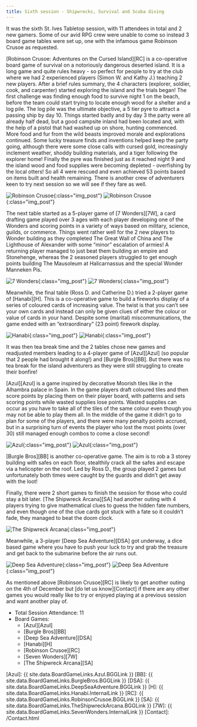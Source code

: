 ```yaml
---
title: Sixth session - Shipwrecks, Survival and Scuba diving
---
```


It was the sixth St. Ives Tabletop session, with 11 attendees in total and 2 new gamers.
Some of our avid RPG crew were unable to come so instead 3 board game tables were set up, one with the infamous game Robinson Crusoe as requested.

[Robinson Crusoe: Adventures on the Cursed Island][RC] is a co-operative board game of survival on a notoriously dangerous deserted island.
It is a long game and quite rules heavy - so perfect for people to try at the club where we had 2 experienced players (Simon W. and Kathy J.) teaching 2 new players.
After a brief rules summary, the 4 characters (explorer, soldier, cook, and carpenter) started exploring the island and the trials began!
The first challenge was finding enough food to survive night 1 on the beach, before the team could start trying to locate enough wood for a shelter and a log pile.
The log pile was the ultimate objective, a 5 tier pyre to attract a passing ship by day 10.
Things started badly and by day 3 the party were all already half dead, but a good campsite inland had been located and, with the help of a pistol that had washed up on shore, hunting commenced.
More food and fur from the wild beasts improved morale and explorations continued.
Some lucky treasure finds and inventions helped keep the party going, although there were some close calls with cursed gold, increasingly inclement weather, shoddy building materials, and a tiger following the explorer home!
Finally the pyre was finished just as it reached night 9 and the island wood and food supplies were becoming depleted - overfishing by the local otters!
So all 4 were rescued and even achieved 53 points based on items built and health remaining.
There is another crew of adventurers keen to try next session so we will see if they fare as well.

![Robinson Crusoe](/images/posts/2019_11_20/RobinsonCrusoe01.jpg "Robinson Crusoe - survivors"){:class="img_post"}
![Robinson Crusoe](/images/posts/2019_11_20/RobinsonCrusoe02.jpg "Robinson Crusoe - board close up"){:class="img_post"}

The next table started as a 5-player game of [7 Wonders][7W], a card drafting game played over 3 ages with each player developing one of the Wonders and scoring points in a variety of ways based on military, science, guilds, or commerce.
Things went rather well for the 2 new players to Wonder building as they completed The Great Wall of China and The Lighthouse of Alexander with some “minor” escalation of armies!
A returning player managed to just beat them building an empire and Stonehenge, whereas the 2 seasoned players struggled to get enough points building The Mausoleum at Halicarnassus and the special Wonder Manneken Pis.

![7 Wonders](/images/posts/2019_11_20/SevenWonders02.jpg "7 Wonders - nearing the end of age 3"){:class="img_post"}
![7 Wonders](/images/posts/2019_11_20/SevenWonders01.jpg "7 Wonders - Stonehenge winner"){:class="img_post"}

Meanwhile, the final table (Ross D. and Catherine D.) tried a 2-player game of [Hanabi][H].
This is a co-operative game to build a fireworks display of a series of coloured cards of increasing value.
The twist is that you can’t see your own cards and instead can only be given clues of either the colour or value of cards in your hand.
Despite some (marital) miscommunications, the game ended with an “extraordinary” (23 point) firework display.

![Hanabi](/images/posts/2019_11_20/Hanabi01.jpg "Hanabi - showing the way you can't see the cards!"){:class="img_post"}
![Hanabi](/images/posts/2019_11_20/Hanabi02.jpg "Hanabi - end fireworks display"){:class="img_post"}

It was then tea break time and the 2 tables chose new games and readjusted members leading to a 4-player game of [Azul][Azul] (so popular that 2 people had brought it along!) and [Burgle Bros][BB].
But there was no tea break for the island adventurers as they were still struggling to create their bonfire!

[Azul][Azul] is a game inspired by decorative Moorish tiles like in the Alhambra palace in Spain.
In the game players draft coloured tiles and then score points by placing them on their player board, with patterns and sets scoring points while wasted supplies lose points.
Wasted supplies can occur as you have to take all of the tiles of the same colour even though you may not be able to play them all.
In the middle of the game it didn’t go to plan for some of the players, and there were many penalty points accrued, but in a surprising turn of events the player who lost the most points (over 30) still managed enough combos to come a close second!

![Azul](/images/posts/2019_11_20/Azul01.jpg "Azul - tile board being filled"){:class="img_post"}
![Azul](/images/posts/2019_11_20/Azul02.jpg "Azul - boards and 'factories' of tiles to choose from"){:class="img_post"}

[Burgle Bros][BB] is another co-operative game.
The aim is to rob a 3 storey building with safes on each floor, stealthily crack all the safes and escape via a helicopter on the roof.
Led by Ross D., the group played 2 games but unfortunately both times were caught by the guards and didn’t get away with the loot!

Finally, there were 2 short games to finish the session for those who could stay a bit later.
[The Shipwreck Arcana][SA] had another outing with 4 players trying to give mathematical clues to guess the hidden fate numbers, and even though one of the clue cards got stuck with a fate so it couldn’t fade, they managed to beat the doom clock.

![The Shipwreck Arcana](/images/posts/2019_11_20/ShipwreckArcana01.jpg "The Shipwreck Arcana - showing the stuck clue card!"){:class="img_post"}

Meanwhile, a 3-player [Deep Sea Adventure][DSA] got underway, a dice based game where you have to push your luck to try and grab the treasure and get back to the submarine before the air runs out.

![Deep Sea Adventure](/images/posts/2019_11_20/DeepSeaAdventure01.jpg "Deep Sea Adventure - the path to treasure"){:class="img_post"}
![Deep Sea Adventure](/images/posts/2019_11_20/DeepSeaAdventure02.jpg "Deep Sea Adventure - the divers"){:class="img_post"}

As mentioned above [Robinson Crusoe][RC] is likely to get another outing on the 4th of December but [do let us know][Contact] if there are any other games you would really like to try or enjoyed playing at a previous session and want another play of.

* Total Session Attendance: 11
* Board Games:
	* [Azul][Azul]
	* [Burgle Bros][BB]
	* [Deep Sea Adventure][DSA]
	* [Hanabi][H]
	* [Robinson Crusoe][RC]
	* [Seven Wonders][7W]
	* [The Shipwreck Arcana][SA]

[Azul]: {{ site.data.BoardGameLinks.Azul.BGGLink }}
[BB]: {{ site.data.BoardGameLinks.BurgleBros.BGGLink }}
[DSA]: {{ site.data.BoardGameLinks.DeepSeaAdventure.BGGLink }}
[H]: {{ site.data.BoardGameLinks.Hanabi.InternalLink }}
[RC]: {{ site.data.BoardGameLinks.RobinsonCrusoe.BGGLink }}
[SA]: {{ site.data.BoardGameLinks.TheShipwreckArcana.BGGLink }}
[7W]: {{ site.data.BoardGameLinks.SevenWonders.InternalLink }}
[Contact]: /Contact.html
